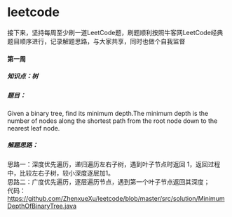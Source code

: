 # leetcode
接下来，坚持每周至少刷一道LeetCode题，刷题顺利按照牛客网LeetCode经典题目顺序进行，记录解题思路，与大家共享，同时也做个自我监督

#### 第一周

##### 知识点：树  
##### 题目：  
Given a binary tree, find its minimum depth.The minimum depth is the number of nodes along the shortest path from the root node down to the  nearest leaf node.  
##### 解题思路：  
思路一：深度优先遍历，递归遍历左右子树，遇到叶子节点时返回 1，返回过程中，比较左右子树，较小深度逐层加1。  
思路二：广度优先遍历，逐层遍历节点，遇到第一个叶子节点返回其深度；  
代码：https://github.com/ZhenxueXu/leetcode/blob/master/src/solution/MinimumDepthOfBinaryTree.java
